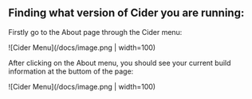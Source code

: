 ## Finding what version of Cider you are running:

Firstly go to the About page through the Cider menu:

![Cider Menu](/docs/image.png | width=100)

After clicking on the About menu, you should see your current build information at the buttom of the page:

![Cider Menu](/docs/image.png | width=100)